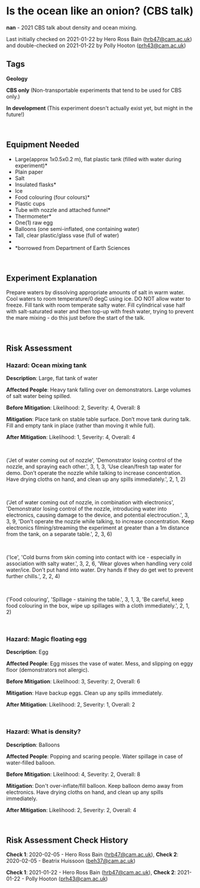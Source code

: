 # Is the ocean like an onion? (CBS talk)

**nan** - 2021 CBS talk about density and ocean mixing.

Last initially checked on 2021-01-22 by Hero Ross Bain (hrb47@cam.ac.uk) and double-checked on 2021-01-22 by Polly Hooton (prh43@cam.ac.uk)

## Tags
<!--- Start Tags (DO NOT REMOVE THIS COMMENT) --->

**Geology**

**CBS only** (Non-transportable experiments that tend to be used for CBS only.)

**In development** (This experiment doesn't actually exist yet, but might in the future!)
<!--- End Tags (DO NOT REMOVE THIS COMMENT) --->

<br/>

## Equipment Needed 
- Large(approx 1x0.5x0.2 m), flat plastic tank (filled with water during experiment)*
- Plain paper
- Salt
- Insulated flasks*
- Ice
- Food colouring (four colours)*
- Plastic cups
- Tube with nozzle and attached funnel*
- Thermometer*
- One(1) raw egg
- Balloons (one semi-inflated, one containing water)
- Tall, clear plastic/glass vase (full of water)
- 
- *borrowed from Department of Earth Sciences

<br/>

## Experiment Explanation 

Prepare waters by dissolving appropriate amounts of salt in warm water. Cool waters to room temperature/0 degC using ice. DO NOT allow water to freeze.
Fill tank with room temperate salty water.
Fill cylindrical vase half with salt-saturated water and then top-up with fresh water, trying to prevent the mare mixing - do this just before the start of the talk.



<br/>

## Risk Assessment

### **Hazard**: Ocean mixing tank

**Description**: Large, flat tank of water

**Affected People**: Heavy tank falling over on demonstrators. Large volumes of salt water being spilled.

**Before Mitigation**: Likelihood: 2, Severity: 4, Overall: 8

**Mitigation**: Place tank on stable table surface. Don’t move tank during talk. Fill and empty tank in place (rather than moving it while full).

**After Mitigation**: Likelihood: 1, Severity: 4, Overall: 4

<br/>

('Jet of water coming out of nozzle', 'Demonstrator losing control of the nozzle, and spraying each other.', 3, 1, 3, 'Use clean/fresh tap water for demo. Don’t operate the nozzle while talking to increase concentration. Have drying cloths on hand, and clean up any spills immediately.', 2, 1, 2)

<br/>

('Jet of water coming out of nozzle, in combination with electronics', 'Demonstrator losing control of the nozzle, introducing water into electronics, causing damage to the device, and potential electrocution.', 3, 3, 9, 'Don’t operate the nozzle while talking, to increase concentration. Keep electronics filming/streaming the experiment at greater than a 1m distance from the tank, on a separate table.', 2, 3, 6)

<br/>

('Ice', 'Cold burns from skin coming into contact with ice - especially in association with salty water.', 3, 2, 6, 'Wear gloves when handling very cold water/ice. Don’t put hand into water. Dry hands if they do get wet to prevent further chills.', 2, 2, 4)

<br/>

('Food colouring', 'Spillage - staining the table.', 3, 1, 3, 'Be careful, keep food colouring in the box, wipe up spillages with a cloth immediately.', 2, 1, 2)

<br/>

### **Hazard**: Magic floating egg

**Description**: Egg

**Affected People**: Egg misses the vase of water. Mess, and slipping on eggy floor (demonstrators not allergic).

**Before Mitigation**: Likelihood: 3, Severity: 2, Overall: 6

**Mitigation**: Have backup eggs. Clean up any spills immediately.

**After Mitigation**: Likelihood: 2, Severity: 1, Overall: 2

<br/>

### **Hazard**: What is density?

**Description**: Balloons

**Affected People**: Popping and scaring people. Water spillage in case of water-filled balloon.

**Before Mitigation**: Likelihood: 4, Severity: 2, Overall: 8

**Mitigation**: Don't over-inflate/fill balloon. Keep balloon demo away from electronics. Have drying cloths on hand, and clean up any spills immediately.

**After Mitigation**: Likelihood: 2, Severity: 2, Overall: 4

<br/>

## Risk Assessment Check History 

**Check 1**: 2020-02-05 - Hero Ross Bain (hrb47@cam.ac.uk), **Check 2**: 2020-02-05 - Beatrix Huissoon (beh37@cam.ac.uk)

**Check 1**: 2021-01-22 - Hero Ross Bain (hrb47@cam.ac.uk), **Check 2**: 2021-01-22 - Polly Hooton (prh43@cam.ac.uk)